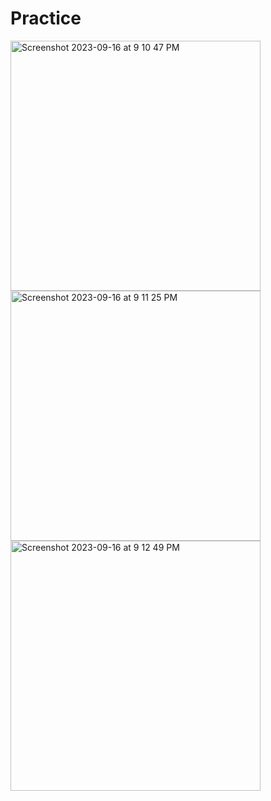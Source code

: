 # Practice
<img width="400" alt="Screenshot 2023-09-16 at 9 10 47 PM" src="https://github.com/lGUNHEE/Practice/assets/126474250/08865666-fa5d-4dbb-89b1-e74cd407c320">
<img width="400" alt="Screenshot 2023-09-16 at 9 11 25 PM" src="https://github.com/lGUNHEE/Practice/assets/126474250/06fe7006-9598-4284-beda-521cebac4aca">
<img width="400" alt="Screenshot 2023-09-16 at 9 12 49 PM" src="https://github.com/lGUNHEE/Practice/assets/126474250/f581a9f8-6833-4cac-87e3-59db57e75f22">
